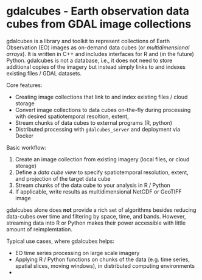 # gdalcubes - Earth observation data cubes from GDAL image collections


gdalcubes is a library and toolkit to represent collections of Earth Observation (EO) images
as on-demand data cubes (or _multidimensional arrays_). It is written in C++ and includes interfaces
for R and (in the future) Python. gdalcubes is not a database, i.e., it does not need to store additional copies of the imagery but instead
simply links to and indexes existing files / GDAL datasets. 

Core features:
- Creating image collections that link to and index existing files / cloud storage 
- Convert image collections to data cubes on-the-fly during processing with desired spatiotemporal resoltion, extent, 
- Stream chunks of data cubes to external programs (R, python)
- Distributed processing with `gdalcubes_server` and deployment via Docker


Basic workflow:
1. Create an image collection from existing imagery (local files, or cloud storage)
2. Define a _data cube view_ to specify spatiotemporal resolution, extent, and projection of the target data cube
3. Stream chunks of the data cube to your analysis in R / Python
4. If applicable, write results as multidimensional NetCDF or GeoTIFF image  


gdalcubes alone does **not** provide a rich set of algorithms besides reducing data-cubes over time and filtering by space, time, and bands. However, 
streaming data into R or Python makes their power accessible with little amount of reimplemtation.

Typical use cases, where gdalcubes helps:
- EO time series processing on large scale imagery
- Applying R / Python functions on chunks of the data (e.g. time series, spatial slices, moving windows), in distributed computing environments
- 


   